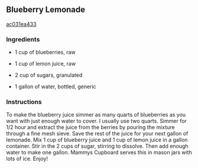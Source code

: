 ## Blueberry Lemonade

[ac031ea433](http://tastykitchen.com/recipes/drinks/blueberry-lemonade-2/)

### Ingredients

 - 1 cup of blueberries, raw

 - 1 cup of lemon juice, raw

 - 2 cup of sugars, granulated

 - 1 gallon of water, bottled, generic

### Instructions

To make the blueberry juice simmer as many quarts of blueberries as you want with just enough water to cover. I usually use two quarts. Simmer for 1/2 hour and extract the juice from the berries by pouring the mixture through a fine mesh sieve. Save the rest of the juice for your next gallon of lemonade. Mix 1 cup of blueberry juice and 1 cup of lemon juice in a gallon container. Stir in the 2 cups of sugar, stirring to dissolve. Then add enough water to make one gallon. Mammys Cupboard serves this in mason jars with lots of ice. Enjoy!